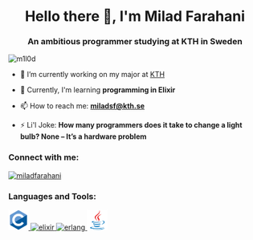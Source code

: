 <h1 align="center">Hello there 👋, I'm Milad Farahani</h1>
<h3 align="center">An ambitious programmer studying at KTH in Sweden</h3>

<p align="left"> <img src="https://komarev.com/ghpvc/?username=m1l0d&label=Profile%20views&color=0e75b6&style=flat" alt="m1l0d" /> </p>

- 🔭 I’m currently working on my major at [KTH](https://www.kth.se/utbildning/civilingenjor/informationsteknik/informationsteknik-civilingenjor-300-hp-1.4120)

- 🌱 Currently, I'm learning **programming in Elixir**

- 📫 How to reach me: **miladsf@kth.se**

- ⚡ Li'l Joke: **How many programmers does it take to change a light bulb? None – It’s a hardware problem**

<h3 align="left">Connect with me:</h3>
<p align="left">
<a href="https://linkedin.com/in/miladfarahani" target="blank"><img align="center" src="https://raw.githubusercontent.com/rahuldkjain/github-profile-readme-generator/master/src/images/icons/Social/linked-in-alt.svg" alt="miladfarahani" height="30" width="40" /></a>
</p>

<h3 align="left">Languages and Tools:</h3>
<p align="left"> <a href="https://www.cprogramming.com/" target="_blank" rel="noreferrer"> <img src="https://raw.githubusercontent.com/devicons/devicon/master/icons/c/c-original.svg" alt="c" width="40" height="40"/> </a> <a href="https://elixir-lang.org" target="_blank" rel="noreferrer"> <img src="https://www.vectorlogo.zone/logos/elixir-lang/elixir-lang-icon.svg" alt="elixir" width="40" height="40"/> </a> <a href="https://www.erlang.org/" target="_blank" rel="noreferrer"> <img src="https://www.vectorlogo.zone/logos/erlang/erlang-official.svg" alt="erlang" width="40" height="40"/> </a> <a href="https://www.java.com" target="_blank" rel="noreferrer"> <img src="https://raw.githubusercontent.com/devicons/devicon/master/icons/java/java-original.svg" alt="java" width="40" height="40"/> </a> </p>
